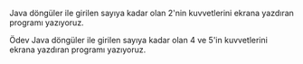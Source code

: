Java döngüler ile girilen sayıya kadar olan 2'nin kuvvetlerini ekrana yazdıran programı yazıyoruz.

Ödev
Java döngüler ile girilen sayıya kadar olan 4 ve 5'in kuvvetlerini ekrana yazdıran programı yazıyoruz.